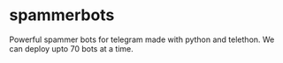 # spammerbots
Powerful spammer bots for telegram made with python and telethon. We can deploy upto 70 bots at a time.

